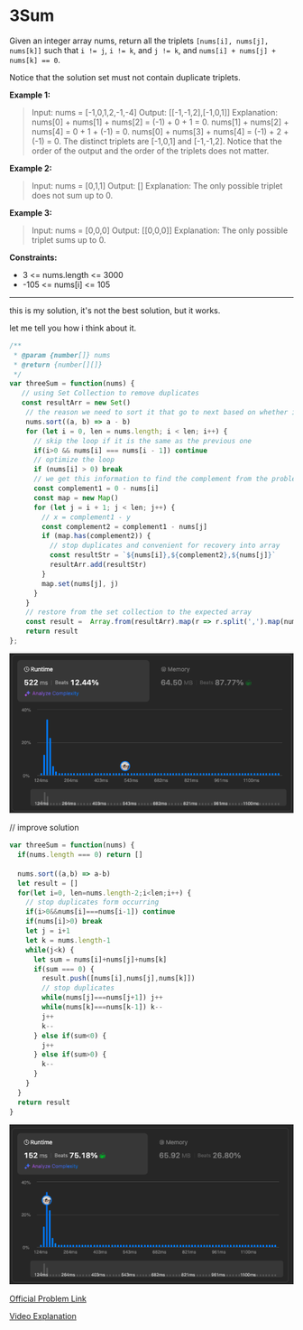 # 3Sum

Given an integer array nums, return all the triplets `[nums[i], nums[j], nums[k]]` such that `i != j`, `i != k`, and `j != k`, and `nums[i] + nums[j] + nums[k] == 0`.

Notice that the solution set must not contain duplicate triplets.

**Example 1:**
> Input: nums = [-1,0,1,2,-1,-4]
Output: [[-1,-1,2],[-1,0,1]]
Explanation:
nums[0] + nums[1] + nums[2] = (-1) + 0 + 1 = 0.
nums[1] + nums[2] + nums[4] = 0 + 1 + (-1) = 0.
nums[0] + nums[3] + nums[4] = (-1) + 2 + (-1) = 0.
The distinct triplets are [-1,0,1] and [-1,-1,2].
Notice that the order of the output and the order of the triplets does not matter.

**Example 2:**
> Input: nums = [0,1,1]
Output: []
Explanation: The only possible triplet does not sum up to 0.

**Example 3:**
> Input: nums = [0,0,0]
Output: [[0,0,0]]
Explanation: The only possible triplet sums up to 0.

**Constraints:**

- 3 <= nums.length <= 3000
- -105 <= nums[i] <= 105

----

this is my solution, it's not the best solution, but it works.

let me tell you how i think about it.


```javascript
/**
 * @param {number[]} nums
 * @return {number[][]}
 */
var threeSum = function(nums) {
   // using Set Collection to remove duplicates
   const resultArr = new Set()
    // the reason we need to sort it that go to next based on whether it is below zero or above zero
    nums.sort((a, b) => a - b)
    for (let i = 0, len = nums.length; i < len; i++) {
      // skip the loop if it is the same as the previous one
      if(i>0 && nums[i] === nums[i - 1]) continue
      // optimize the loop
      if (nums[i] > 0) break
      // we get this information to find the complement from the problem, x+y = 0 - nums[i]
      const complement1 = 0 - nums[i]
      const map = new Map()
      for (let j = i + 1; j < len; j++) {
        // x = complement1 - y
        const complement2 = complement1 - nums[j]
        if (map.has(complement2)) {
          // stop duplicates and convenient for recovery into array 
          const resultStr = `${nums[i]},${complement2},${nums[j]}`
          resultArr.add(resultStr)
        }
        map.set(nums[j], j)
      }
    }
    // restore from the set collection to the expected array
    const result =  Array.from(resultArr).map(r => r.split(',').map(numStr =>parseInt(numStr)))
    return result
};
```

![alt text](./image/15-3Sum01.png)

// improve solution

```javascript
var threeSum = function(nums) {
  if(nums.length === 0) return []
  
  nums.sort((a,b) => a-b)
  let result = []
  for(let i=0, len=nums.length-2;i<len;i++) {
    // stop duplicates form occurring
    if(i>0&&nums[i]===nums[i-1]) continue
    if(nums[i]>0) break
    let j = i+1
    let k = nums.length-1
    while(j<k) {
      let sum = nums[i]+nums[j]+nums[k]
      if(sum === 0) {
        result.push([nums[i],nums[j],nums[k]])
        // stop duplicates
        while(nums[j]===nums[j+1]) j++
        while(nums[k]===nums[k-1]) k--
        j++
        k--
      } else if(sum<0) {
        j++
      } else if(sum>0) {
        k--
      }
    }
  }
  return result
}
```

![alt text](./image/15-3Sum02.png)

[Official Problem Link](https://leetcode.com/problems/3sum/description/)

[Video Explanation](https://www.youtube.com/watch?v=2sgT3XXdWEQ)

